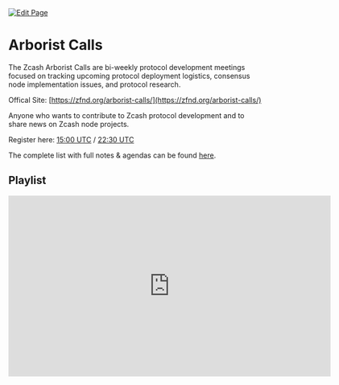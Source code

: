 <a href="https://github.com/Zechub/zechub/edit/main/site/Zcash_Community/Arborist_Calls.md" target="_blank">
  <img src="https://img.shields.io/badge/Edit-blue" alt="Edit Page"/>
</a>

# Arborist Calls

[](https://substackcdn.com/image/fetch/f_auto,q_auto:good,fl_progressive:steep/https%3A%2F%2Fsubstack-post-media.s3.amazonaws.com%2Fpublic%2Fimages%2F0d708fde-0a74-440d-8cf0-e782d984415d_831x468.webp)

The Zcash Arborist Calls are bi-weekly protocol development meetings focused on tracking upcoming protocol deployment logistics, consensus node implementation issues, and protocol research.

Offical Site: [https://zfnd.org/arborist-calls/](https://zfnd.org/arborist-calls/)

Anyone who wants to contribute to Zcash protocol development and to share news on Zcash node projects. 

Register here: [15:00 UTC](https://us06web.zoom.us/webinar/register/WN_Vk7WMz9sRkiIr_hqH_x3LA) / [22:30 UTC](https://us06web.zoom.us/webinar/register/WN_z0k1ipsnRkS4-DGqDhULdA)

The complete list with full notes & agendas can be found [here](https://github.com/ZcashCommunityGrants/arboretum-notes). 


## Playlist

<iframe width="640" height="360" src="https://www.youtube.com/embed/videoseries?si=lFFtNRmUsdmSQ1qM&amp;list=PL40dyJ0UYTLJqD_3PE9qiJTxse-iHnn1G" frameborder="0" allow="accelerometer; autoplay; encrypted-media; gyroscope; picture-in-picture" allowfullscreen></iframe>

